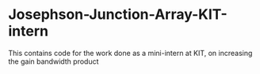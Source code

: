 # Josephson-Junction-Array-KIT-intern
This contains code for the work done as a mini-intern at KIT, on increasing the gain bandwidth product
